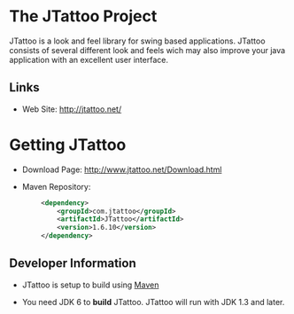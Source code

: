 # The JTattoo Project

JTattoo is a look and feel library for swing based applications. JTattoo consists of several different look and feels wich may also improve your java application with an excellent user interface.

## Links

- Web Site: http://jtattoo.net/

# Getting JTattoo

- Download Page: http://www.jtattoo.net/Download.html

- Maven Repository:
```xml
        <dependency>
            <groupId>com.jtattoo</groupId>
            <artifactId>JTattoo</artifactId>
            <version>1.6.10</version>
        </dependency>
```

## Developer Information

- JTattoo is setup to build using [Maven](http://maven.apache.org)

- You need JDK 6 to __build__ JTattoo. JTattoo will run with JDK 1.3 and later.
